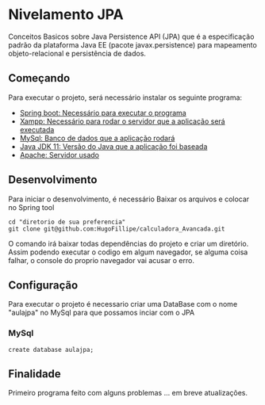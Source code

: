 # Nivelamento JPA

Conceitos Basicos sobre Java Persistence API (JPA) que  é a especificação padrão da plataforma Java EE (pacote javax.persistence) para 
mapeamento objeto-relacional e persistência de dados. 

## Começando

Para executar o projeto, será necessário instalar os seguinte programa:

- [Spring boot: Necessário para executar o programa](https://spring.io/tools)
- [Xampp: Necessário para rodar o servidor que a aplicação será executada](https://www.apachefriends.org/download.html)
- [MySql: Banco de dados que a aplicação rodará](https://www.mysql.com/downloads/)
- [Java JDK 11: Versão  do Java que a aplicação foi baseada](https://www.oracle.com/br/java/technologies/javase/jdk11-archive-downloads.html)
- [Apache: Servidor usado](https://httpd.apache.org/download.cgi)

## Desenvolvimento

Para iniciar o desenvolvimento, é necessário Baixar os arquivos e colocar no Spring tool

```shell
cd "diretorio de sua preferencia"
git clone git@github.com:HugoFillipe/calculadora_Avancada.git
```

O comando irá baixar todas dependências do projeto e criar um diretório. Assim podendo executar o codigo em algum navegador, se alguma coisa falhar, o console do proprio navegador vai acusar o erro.

## Configuração

Para executar o projeto é necessario criar uma DataBase com o nome "aulajpa" no MySql para que possamos inciar com o JPA

### MySql
```shell
create database aulajpa;
```

## Finalidade

Primeiro programa feito com alguns problemas ... em breve atualizações.

